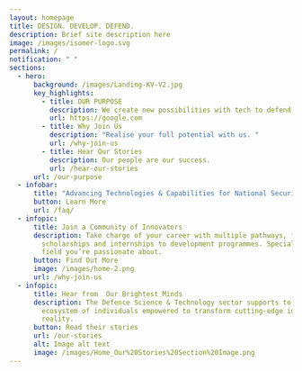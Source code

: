 ```yaml
---
layout: homepage
title: DESIGN. DEVELOP. DEFEND.
description: Brief site description here
image: /images/isomer-logo.svg
permalink: /
notification: " "
sections:
  - hero:
      background: /images/Landing-KV-V2.jpg
      key_highlights:
        - title: OUR PURPOSE
          description: We create new possibilities with tech to defend Singapore. 
          url: https://google.com
        - title: Why Join Us
          description: "Realise your full potential with us. "
          url: /why-join-us
        - title: Hear Our Stories
          description: Our people are our success.
          url: /hear-our-stories
      url: /our-purpose
  - infobar:
      title: "Advancing Technologies & Capabilities for National Security "
      button: Learn More
      url: /faq/
  - infopic:
      title: Join a Community of Innovators
      description: Take charge of your career with multiple pathways, from
        scholarships and internships to development programmes. Specialise in a
        field you’re passionate about.
      button: Find Out More
      image: /images/home-2.png
      url: /why-join-us
  - infopic:
      title: Hear from  Our Brightest Minds
      description: The Defence Science & Technology sector supports to nurture an
        ecosystem of individuals empowered to transform cutting-edge ideas to
        reality.
      button: Read their stories
      url: /our-stories
      alt: Image alt text
      image: /images/Home_Our%20Stories%20Section%20Image.png
---
```

